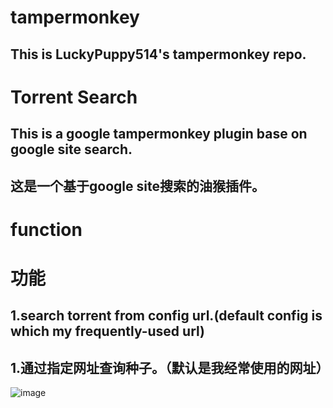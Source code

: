 # tampermonkey
## This is LuckyPuppy514's tampermonkey repo.

# Torrent Search
## This is a google tampermonkey plugin base on google site search.
## 这是一个基于google site搜索的油猴插件。

# function
# 功能
## 1.search torrent from config url.(default config is which my frequently-used url)
## 1.通过指定网址查询种子。（默认是我经常使用的网址）

![image](https://user-images.githubusercontent.com/53246532/163838613-b1e6d5af-c254-4592-922c-9f20f30b7076.png)

